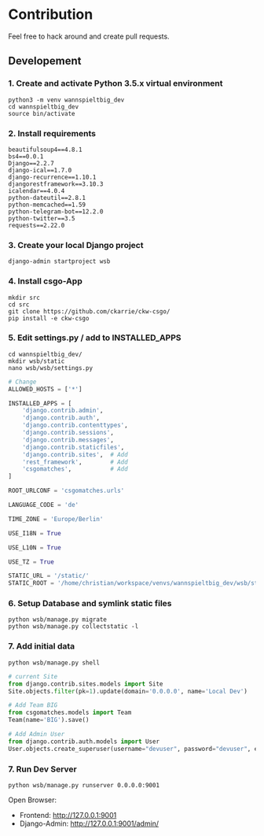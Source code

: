 # Contribution
Feel free to hack around and create pull requests.

## Developement

### 1. Create and activate Python 3.5.x virtual environment
```shell
python3 -m venv wannspieltbig_dev
cd wannspieltbig_dev
source bin/activate
```

### 2. Install requirements
```
beautifulsoup4==4.8.1
bs4==0.0.1
Django==2.2.7
django-ical==1.7.0
django-recurrence==1.10.1
djangorestframework==3.10.3
icalendar==4.0.4
python-dateutil==2.8.1
python-memcached==1.59
python-telegram-bot==12.2.0
python-twitter==3.5
requests==2.22.0
```

### 3. Create your local Django project
```shell
django-admin startproject wsb
```

### 4. Install csgo-App
```shell
mkdir src
cd src
git clone https://github.com/ckarrie/ckw-csgo/
pip install -e ckw-csgo
```

### 5. Edit settings.py / add to INSTALLED_APPS

```shell
cd wannspieltbig_dev/
mkdir wsb/static
nano wsb/wsb/settings.py
```

```python
# Change
ALLOWED_HOSTS = ['*']

INSTALLED_APPS = [
    'django.contrib.admin',
    'django.contrib.auth',
    'django.contrib.contenttypes',
    'django.contrib.sessions',
    'django.contrib.messages',
    'django.contrib.staticfiles',
    'django.contrib.sites',  # Add
    'rest_framework',        # Add
    'csgomatches',           # Add
]

ROOT_URLCONF = 'csgomatches.urls'

LANGUAGE_CODE = 'de'

TIME_ZONE = 'Europe/Berlin'

USE_I18N = True

USE_L10N = True

USE_TZ = True

STATIC_URL = '/static/'
STATIC_ROOT = '/home/christian/workspace/venvs/wannspieltbig_dev/wsb/static'  # CHANGE TO YOUR LOCAL FOLDER
```

### 6. Setup Database and symlink static files

```shell
python wsb/manage.py migrate
python wsb/manage.py collectstatic -l
```

### 7. Add initial data

```shell
python wsb/manage.py shell
```

```python
# current Site
from django.contrib.sites.models import Site
Site.objects.filter(pk=1).update(domain='0.0.0.0', name='Local Dev')

# Add Team BIG
from csgomatches.models import Team
Team(name='BIG').save()

# Add Admin User
from django.contrib.auth.models import User
User.objects.create_superuser(username="devuser", password="devuser", email="example@example.com")
```

### 7. Run Dev Server
```shell
python wsb/manage.py runserver 0.0.0.0:9001
```
Open Browser: 
- Frontend: http://127.0.0.1:9001
- Django-Admin: http://127.0.0.1:9001/admin/


